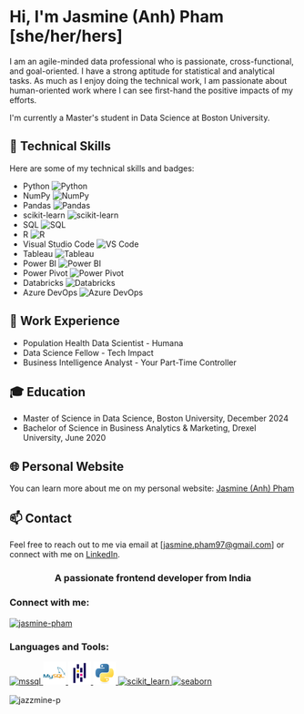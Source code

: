# Hi, I'm Jasmine (Anh) Pham [she/her/hers]

I am an agile-minded data professional who is passionate, cross-functional, and goal-oriented. I have a strong aptitude for statistical and analytical tasks. As much as I enjoy doing the technical work, I am passionate about human-oriented work where I can see first-hand the positive impacts of my efforts.

I'm currently a Master's student in Data Science at Boston University.

## 🧰 Technical Skills

Here are some of my technical skills and badges:

- Python ![Python](https://img.shields.io/badge/Python-Proficient-blue)
- NumPy ![NumPy](https://img.shields.io/badge/NumPy-Proficient-blue)
- Pandas ![Pandas](https://img.shields.io/badge/Pandas-Proficient-blue)
- scikit-learn ![scikit-learn](https://img.shields.io/badge/scikit--learn-Proficient-blue)
- SQL ![SQL](https://img.shields.io/badge/SQL-Proficient-blue)
- R ![R](https://img.shields.io/badge/R-Proficient-blue)
- Visual Studio Code ![VS Code](https://img.shields.io/badge/VS%20Code-Proficient-blue)
- Tableau ![Tableau](https://img.shields.io/badge/Tableau-Proficient-blue)
- Power BI ![Power BI](https://img.shields.io/badge/Power%20BI-Proficient-blue)
- Power Pivot ![Power Pivot](https://img.shields.io/badge/Power%20Pivot-Proficient-blue)
- Databricks ![Databricks](https://img.shields.io/badge/Databricks-Proficient-blue)
- Azure DevOps ![Azure DevOps](https://img.shields.io/badge/Azure%20DevOps-Proficient-blue)

## 💼 Work Experience
- Population Health Data Scientist - Humana
- Data Science Fellow - Tech Impact
- Business Intelligence Analyst - Your Part-Time Controller

## 🎓 Education

- Master of Science in Data Science, Boston University, December 2024
- Bachelor of Science in Business Analytics & Marketing, Drexel University, June 2020

## 🌐 Personal Website

You can learn more about me on my personal website: [Jasmine (Anh) Pham]([https://www.yourwebsite.com](https://jasmine-pham.wixsite.com/home))

## 📫 Contact

Feel free to reach out to me via email at [jasmine.pham97@gmail.com] or connect with me on [LinkedIn]([https://www.linkedin.com/in/jasmine-pham/]).

<h3 align="center">A passionate frontend developer from India</h3>

<h3 align="left">Connect with me:</h3>
<p align="left">
<a href="https://linkedin.com/in/jasmine-pham" target="blank"><img align="center" src="https://raw.githubusercontent.com/rahuldkjain/github-profile-readme-generator/master/src/images/icons/Social/linked-in-alt.svg" alt="jasmine-pham" height="30" width="40" /></a>
</p>

<h3 align="left">Languages and Tools:</h3>
<p align="left"> <a href="https://www.microsoft.com/en-us/sql-server" target="_blank" rel="noreferrer"> <img src="https://www.svgrepo.com/show/303229/microsoft-sql-server-logo.svg" alt="mssql" width="40" height="40"/> </a> <a href="https://www.mysql.com/" target="_blank" rel="noreferrer"> <img src="https://raw.githubusercontent.com/devicons/devicon/master/icons/mysql/mysql-original-wordmark.svg" alt="mysql" width="40" height="40"/> </a> <a href="https://pandas.pydata.org/" target="_blank" rel="noreferrer"> <img src="https://raw.githubusercontent.com/devicons/devicon/2ae2a900d2f041da66e950e4d48052658d850630/icons/pandas/pandas-original.svg" alt="pandas" width="40" height="40"/> </a> <a href="https://www.python.org" target="_blank" rel="noreferrer"> <img src="https://raw.githubusercontent.com/devicons/devicon/master/icons/python/python-original.svg" alt="python" width="40" height="40"/> </a> <a href="https://scikit-learn.org/" target="_blank" rel="noreferrer"> <img src="https://upload.wikimedia.org/wikipedia/commons/0/05/Scikit_learn_logo_small.svg" alt="scikit_learn" width="40" height="40"/> </a> <a href="https://seaborn.pydata.org/" target="_blank" rel="noreferrer"> <img src="https://seaborn.pydata.org/_images/logo-mark-lightbg.svg" alt="seaborn" width="40" height="40"/> </a> </p>

<p><img align="center" src="https://github-readme-streak-stats.herokuapp.com/?user=jazzmine-p&" alt="jazzmine-p" /></p>
